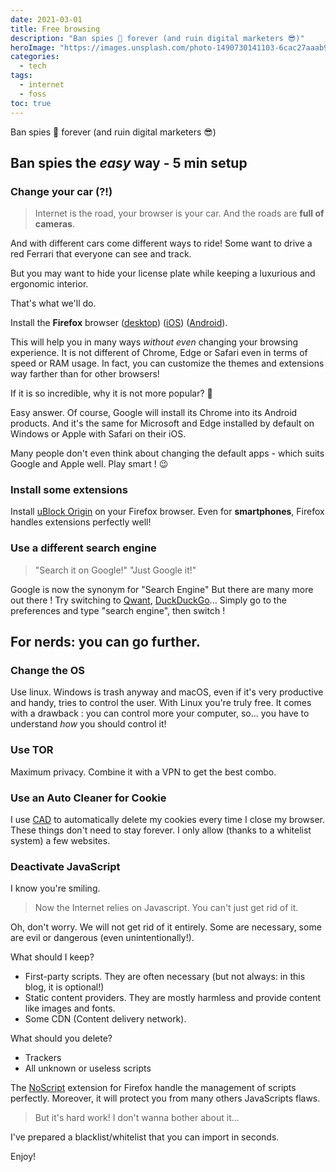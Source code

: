 ```yaml
---
date: 2021-03-01
title: Free browsing
description: "Ban spies 👀 forever (and ruin digital marketers 😎)"
heroImage: "https://images.unsplash.com/photo-1490730141103-6cac27aaab94?ixid=MXwxMjA3fDB8MHxwaG90by1wYWdlfHx8fGVufDB8fHw%3D&ixlib=rb-1.2.1&auto=format&fit=crop&q=80"
categories:
  - tech
tags:
  - internet
  - foss
toc: true
---
```


Ban spies 👀 forever (and ruin digital marketers 😎)

## Ban spies the _easy_ way - 5 min setup

### Change your car (?!)

> Internet is the road, your browser is your car.
> And the roads are **full of cameras**.

And with different cars come different ways to ride! Some want to drive a red Ferrari that everyone can see and track.

But you may want to hide your license plate while keeping a luxurious and ergonomic interior.

That's what we'll do.

Install the **Firefox** browser ([desktop](https://www.mozilla.org/fr/firefox/new/)) ([iOS](https://apps.apple.com/fr/app/navigateur-web-firefox/id989804926)) ([Android](https://play.google.com/store/apps/details?id=org.mozilla.firefox)).

This will help you in many ways _without even_ changing your browsing experience. It is not different of Chrome, Edge or Safari even in terms of speed or RAM usage. In fact, you can customize the themes and extensions way farther than for other browsers!

If it is so incredible, why it is not more popular? 🤔

Easy answer. Of course, Google will install its Chrome into its Android products. And it's the same for Microsoft and Edge installed by default on Windows or Apple with Safari on their iOS.

Many people don't even think about changing the default apps - which suits Google and Apple well. Play smart ! 😉

### Install some extensions

Install [uBlock Origin](https://addons.mozilla.org/en-US/firefox/addon/ublock-origin/) on your Firefox browser. Even for **smartphones**, Firefox handles extensions perfectly well!

### Use a different search engine

> "Search it on Google!" "Just Google it!"

Google is now the synonym for "Search Engine" But there are many more out there ! Try switching to [Qwant](https://www.qwant.com/), [DuckDuckGo](https://duckduckgo.com/)... Simply go to the preferences and type "search engine", then switch !

## For nerds: you can go further.

### Change the OS

Use linux. Windows is trash anyway and macOS, even if it's very productive and handy, tries to control the user. With Linux you're truly free. It comes with a drawback : you can control more your computer, so... you have to understand _how_ you should control it!

### Use TOR

Maximum privacy. Combine it with a VPN to get the best combo.

### Use an Auto Cleaner for Cookie

I use [CAD](https://addons.mozilla.org/fr/firefox/addon/cookie-autodelete/) to automatically delete my cookies every time I close my browser. These things don't need to stay forever. I only allow (thanks to a whitelist system) a few websites.

### Deactivate JavaScript

I know you're smiling.

> Now the Internet relies on Javascript. You can't just get rid of it.

Oh, don't worry. We will not get rid of it entirely. Some are necessary, some are evil or dangerous (even unintentionally!).

What should I keep?

- First-party scripts. They are often necessary (but not always: in this blog, it is optional!)
- Static content providers. They are mostly harmless and provide content like images and fonts.
- Some CDN (Content delivery network).

What should you delete?

- Trackers
- All unknown or useless scripts

The [NoScript](https://addons.mozilla.org/fr/firefox/addon/noscript/) extension for Firefox handle the management of scripts perfectly. Moreover, it will protect you from many others JavaScripts flaws.

> But it's hard work! I don't wanna bother about it...

I've prepared a blacklist/whitelist that you can import in seconds.

Enjoy!
